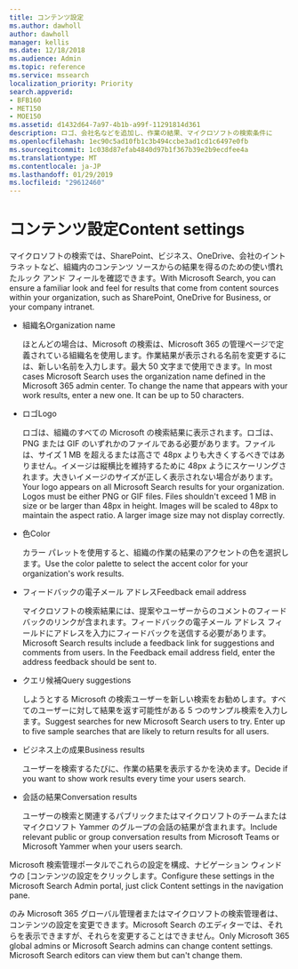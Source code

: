 ```yaml
---
title: コンテンツ設定
ms.author: dawholl
author: dawholl
manager: kellis
ms.date: 12/18/2018
ms.audience: Admin
ms.topic: reference
ms.service: mssearch
localization_priority: Priority
search.appverid:
- BFB160
- MET150
- MOE150
ms.assetid: d1432d64-7a97-4b1b-a99f-11291814d361
description: ロゴ、会社名などを追加し、作業の結果、マイクロソフトの検索条件に
ms.openlocfilehash: 1ec90c5ad10fb1c3b494ccbe3ad1cd1c6497e0fb
ms.sourcegitcommit: 1c038d87efab4840d97b1f367b39e2b9ecdfee4a
ms.translationtype: MT
ms.contentlocale: ja-JP
ms.lasthandoff: 01/29/2019
ms.locfileid: "29612460"
---
```

# <a name="content-settings"></a><span data-ttu-id="66443-103">コンテンツ設定</span><span class="sxs-lookup"><span data-stu-id="66443-103">Content settings</span></span>

<span data-ttu-id="66443-104">マイクロソフトの検索では、SharePoint、ビジネス、OneDrive、会社のイントラネットなど、組織内のコンテンツ ソースからの結果を得るのための使い慣れたルック アンド フィールを確認できます。</span><span class="sxs-lookup"><span data-stu-id="66443-104">With Microsoft Search, you can ensure a familiar look and feel for results that come from content sources within your organization, such as SharePoint, OneDrive for Business, or your company intranet.</span></span> 
  
- <span data-ttu-id="66443-105">組織名</span><span class="sxs-lookup"><span data-stu-id="66443-105">Organization name</span></span>
    
    <span data-ttu-id="66443-p101">ほとんどの場合は、Microsoft の検索は、Microsoft 365 の管理ページで定義されている組織名を使用します。作業結果が表示される名前を変更するには、新しい名前を入力します。最大 50 文字まで使用できます。</span><span class="sxs-lookup"><span data-stu-id="66443-p101">In most cases Microsoft Search uses the organization name defined in the Microsoft 365 admin center. To change the name that appears with your work results, enter a new one. It can be up to 50 characters.</span></span>
    
- <span data-ttu-id="66443-109">ロゴ</span><span class="sxs-lookup"><span data-stu-id="66443-109">Logo</span></span>
    
    <span data-ttu-id="66443-p102">ロゴは、組織のすべての Microsoft の検索結果に表示されます。ロゴは、PNG または GIF のいずれかのファイルである必要があります。ファイルは、サイズ 1 MB を超えるまたは高さで 48px よりも大きくするべきではありません。イメージは縦横比を維持するために 48px ようにスケーリングされます。大きいイメージのサイズが正しく表示されない場合があります。</span><span class="sxs-lookup"><span data-stu-id="66443-p102">Your logo appears on all Microsoft Search results for your organization. Logos must be either PNG or GIF files. Files shouldn't exceed 1 MB in size or be larger than 48px in height. Images will be scaled to 48px to maintain the aspect ratio. A larger image size may not display correctly.</span></span>
    
- <span data-ttu-id="66443-115">色</span><span class="sxs-lookup"><span data-stu-id="66443-115">Color</span></span>
    
    <span data-ttu-id="66443-116">カラー パレットを使用すると、組織の作業の結果のアクセントの色を選択します。</span><span class="sxs-lookup"><span data-stu-id="66443-116">Use the color palette to select the accent color for your organization's work results.</span></span>
    
- <span data-ttu-id="66443-117">フィードバックの電子メール アドレス</span><span class="sxs-lookup"><span data-stu-id="66443-117">Feedback email address</span></span>
    
    <span data-ttu-id="66443-p103">マイクロソフトの検索結果には、提案やユーザーからのコメントのフィードバックのリンクが含まれます。フィードバックの電子メール アドレス フィールドにアドレスを入力にフィードバックを送信する必要があります。</span><span class="sxs-lookup"><span data-stu-id="66443-p103">Microsoft Search results include a feedback link for suggestions and comments from users. In the Feedback email address field, enter the address feedback should be sent to.</span></span>
    
- <span data-ttu-id="66443-120">クエリ候補</span><span class="sxs-lookup"><span data-stu-id="66443-120">Query suggestions</span></span>
    
    <span data-ttu-id="66443-p104">しようとする Microsoft の検索ユーザーを新しい検索をお勧めします。すべてのユーザーに対して結果を返す可能性がある 5 つのサンプル検索を入力します。</span><span class="sxs-lookup"><span data-stu-id="66443-p104">Suggest searches for new Microsoft Search users to try. Enter up to five sample searches that are likely to return results for all users.</span></span>
    
- <span data-ttu-id="66443-123">ビジネス上の成果</span><span class="sxs-lookup"><span data-stu-id="66443-123">Business results</span></span>
    
    <span data-ttu-id="66443-124">ユーザーを検索するたびに、作業の結果を表示するかを決めます。</span><span class="sxs-lookup"><span data-stu-id="66443-124">Decide if you want to show work results every time your users search.</span></span>
    
- <span data-ttu-id="66443-125">会話の結果</span><span class="sxs-lookup"><span data-stu-id="66443-125">Conversation results</span></span>
    
    <span data-ttu-id="66443-126">ユーザーの検索と関連するパブリックまたはマイクロソフトのチームまたはマイクロソフト Yammer のグループの会話の結果が含まれます。</span><span class="sxs-lookup"><span data-stu-id="66443-126">Include relevant public or group conversation results from Microsoft Teams or Microsoft Yammer when your users search.</span></span>
    
<span data-ttu-id="66443-127">Microsoft 検索管理ポータルでこれらの設定を構成、ナビゲーション ウィンドウの [コンテンツの設定をクリックします。</span><span class="sxs-lookup"><span data-stu-id="66443-127">Configure these settings in the Microsoft Search Admin portal, just click Content settings in the navigation pane.</span></span>
  
<span data-ttu-id="66443-p105">のみ Microsoft 365 グローバル管理者またはマイクロソフトの検索管理者は、コンテンツの設定を変更できます。Microsoft Search のエディターでは、それらを表示できますが、それらを変更することはできません。</span><span class="sxs-lookup"><span data-stu-id="66443-p105">Only Microsoft 365 global admins or Microsoft Search admins can change content settings. Microsoft Search editors can view them but can't change them.</span></span>


